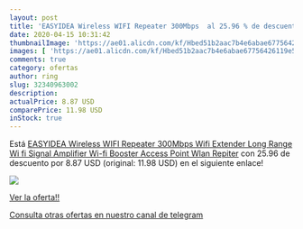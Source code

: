 ```yaml
---
layout: post
title: 'EASYIDEA Wireless WIFI Repeater 300Mbps  al 25.96 % de descuento'
date: 2020-04-15 10:31:42
thumbnailImage: 'https://ae01.alicdn.com/kf/Hbed51b2aac7b4e6abae67756426119e5r/EASYIDEA-Wireless-WIFI-Repeater-300Mbps-Wifi-Extender-Long-Range-Wi-fi-Signal-Amplifier-Wi-fi-Booster.jpg_350x350._SL200_.jpg'
images: [ 'https://ae01.alicdn.com/kf/Hbed51b2aac7b4e6abae67756426119e5r/EASYIDEA-Wireless-WIFI-Repeater-300Mbps-Wifi-Extender-Long-Range-Wi-fi-Signal-Amplifier-Wi-fi-Booster.jpg_350x350._SL200_.jpg' ]
comments: true
category: ofertas
author: ring
slug: 32340963002
description:
actualPrice: 8.87 USD
comparePrice: 11.98 USD
inStock: true
---
```


Está [EASYIDEA Wireless WIFI Repeater 300Mbps Wifi Extender Long Range Wi fi Signal Amplifier Wi-fi Booster Access Point Wlan Repiter](https://www.amazon.com/dp/32340963002/?tag=redken08-20) con 25.96 de descuento por 8.87 USD (original: 11.98 USD) en el siguiente enlace!

[![](https://ae01.alicdn.com/kf/Hbed51b2aac7b4e6abae67756426119e5r/EASYIDEA-Wireless-WIFI-Repeater-300Mbps-Wifi-Extender-Long-Range-Wi-fi-Signal-Amplifier-Wi-fi-Booster.jpg_350x350._SL200_.jpg)](https://www.amazon.com/dp/32340963002/?tag=redken08-20)

[Ver la oferta!!](https://www.amazon.com/dp/32340963002/?tag=redken08-20)

[Consulta otras ofertas en nuestro canal de telegram](https://t.me/s/ofertas25)
